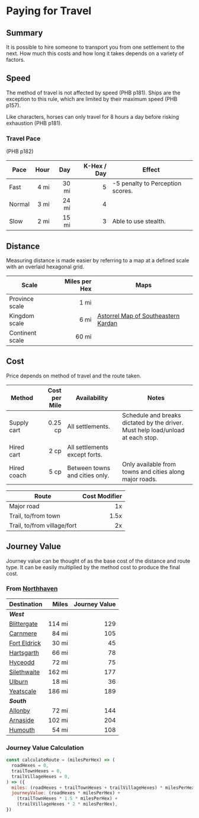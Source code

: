 # Paying for Travel

## Summary

It is possible to hire someone to transport you from one settlement to the next. How much this costs and how long it takes depends on a variety of factors.

## Speed

The method of travel is not affected by speed (PHB p181). Ships are the exception to this rule, which are limited by their maximum speed (PHB p157).

Like characters, horses can only travel for 8 hours a day before risking exhaustion (PHB p181).

### Travel Pace

(PHB p182)

| Pace | Hour | Day | K-Hex / Day | Effect |
| --- | ---:| ---:| ---:| --- |
| Fast | 4 mi | 30 mi | 5 | -5 penalty to Perception scores. |
| Normal | 3 mi | 24 mi | 4 | |
| Slow | 2 mi | 15 mi | 3 | Able to use stealth. |

## Distance

Measuring distance is made easier by referring to a map at a defined scale with an overlaid hexagonal grid.

| Scale | Miles per Hex | Maps |
| --- | ---: | --- |
| Province scale | 1 mi | |
| Kingdom scale | 6 mi | [Astorrel Map of Southeastern Kardan](../maps/astorrel-map-of-southeastern-kardan.md) |
| Continent scale | 60 mi | |

## Cost

Price depends on method of travel and the route taken.

| Method | Cost per Mile | Availability | Notes |
| --- | ---:| --- | --- |
| Supply cart | 0.25 cp | All settlements. | Schedule and breaks dictated by the driver.<br>Must help load/unload at each stop. |
| Hired cart | 2 cp | All settlements except forts. | |
| Hired coach | 5 cp | Between towns and cities only. | Only available from towns and cities along major roads. |

| Route | Cost Modifier |
| --- | ---:|
| Major road | 1x |
| Trail, to/from town | 1.5x |
| Trail, to/from village/fort | 2x |

## Journey Value

Journey value can be thought of as the base cost of the distance and route type. It can be easily multiplied by the method cost to produce the final cost.

### From [Northhaven](../places/settlements/cities/northhaven.md)

| Destination | Miles | Journey Value |
| --- | ---:| ---:|
| ***West***
| [Blittergate](../places/settlements/towns/blittergate.md) | 114 mi | 129 |
| [Carnmere](../places/settlements/towns/carnmere.md) | 84 mi | 105 |
| [Fort Eldrick](../places/settlements/forts/fort-eldrick.md) | 30 mi | 45 |
| [Hartsgarth](../places/settlements/villages/hartsgarth.md) | 66 mi | 78 |
| [Hyceodd](../places/settlements/towns/hyceodd.md) | 72 mi | 75 |
| [Silethwaite](../places/settlements/villages/silethwaite.md) | 162 mi | 177 |
| [Ulburn](../places/settlements/villages/ulburn.md) | 18 mi | 36 |
| [Yeatscale](../places/settlements/cities/yeatscale.md) | 186 mi | 189 |
| ***South***
| [Allonby](../places/settlements/villages/allonby.md) | 72 mi | 144 |
| [Arnaside](../places/settlements/villages/arnaside.md) | 102 mi | 204 |
| [Humouth](../places/settlements/villages/humouth.md) | 54 mi | 108 |

### Journey Value Calculation

```javascript
const calculateRoute = (milesPerHex) => (
  roadHexes = 0,
  trailTownHexes = 0,
  trailVillageHexes = 0,
) => ({
  miles: (roadHexes + trailTownHexes + trailVillageHexes) * milesPerHex,
  journeyValue: (roadHexes * milesPerHex) +
    (trailTownHexes * 1.5 * milesPerHex) +
    (trailVillageHexes * 2 * milesPerHex),
})
```
